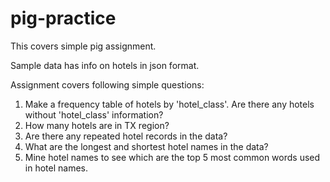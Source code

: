 # pig-practice
This covers simple pig assignment.

Sample data has info on hotels in json format.

Assignment covers following simple questions:

1. Make a frequency table of hotels by 'hotel_class'. Are there any hotels without 'hotel_class' information?
2. How many hotels are in TX region?
3. Are there any repeated hotel records in the data?
4. What are the longest and shortest hotel names in the data?
5. Mine hotel names to see which are the top 5 most common words used in hotel names.
